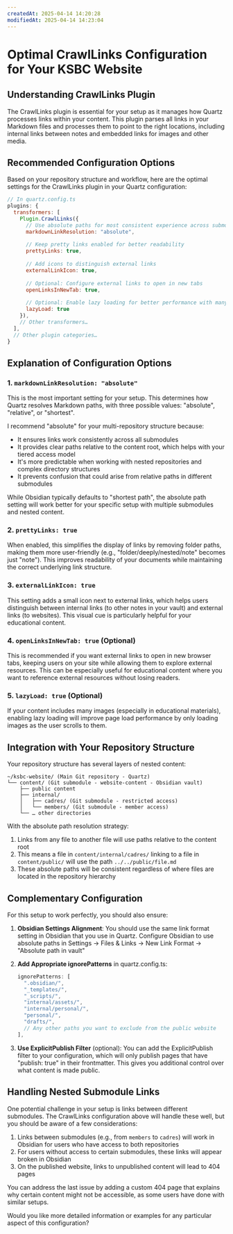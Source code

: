 ```yaml
---
createdAt: 2025-04-14 14:20:28
modifiedAt: 2025-04-14 14:23:04
---
```

# Optimal CrawlLinks Configuration for Your KSBC Website

## Understanding CrawlLinks Plugin

The CrawlLinks plugin is essential for your setup as it manages how Quartz processes links within your content. This plugin parses all links in your Markdown files and processes them to point to the right locations, including internal links between notes and embedded links for images and other media.

## Recommended Configuration Options

Based on your repository structure and workflow, here are the optimal settings for the CrawlLinks plugin in your Quartz configuration:

```javascript
// In quartz.config.ts
plugins: {
  transformers: [
    Plugin.CrawlLinks({
      // Use absolute paths for most consistent experience across submodules
      markdownLinkResolution: "absolute",
      
      // Keep pretty links enabled for better readability
      prettyLinks: true,
      
      // Add icons to distinguish external links
      externalLinkIcon: true,
      
      // Optional: Configure external links to open in new tabs
      openLinksInNewTab: true,
      
      // Optional: Enable lazy loading for better performance with many images
      lazyLoad: true
    }),
    // Other transformers…
  ],
  // Other plugin categories…
}
```

## Explanation of Configuration Options

### 1. `markdownLinkResolution: "absolute"`

This is the most important setting for your setup. This determines how Quartz resolves Markdown paths, with three possible values: "absolute", "relative", or "shortest".

I recommend "absolute" for your multi-repository structure because:

- It ensures links work consistently across all submodules
- It provides clear paths relative to the content root, which helps with your tiered access model
- It's more predictable when working with nested repositories and complex directory structures
- It prevents confusion that could arise from relative paths in different submodules

While Obsidian typically defaults to "shortest path", the absolute path setting will work better for your specific setup with multiple submodules and nested content.

### 2. `prettyLinks: true`

When enabled, this simplifies the display of links by removing folder paths, making them more user-friendly (e.g., "folder/deeply/nested/note" becomes just "note"). This improves readability of your documents while maintaining the correct underlying link structure.

### 3. `externalLinkIcon: true`

This setting adds a small icon next to external links, which helps users distinguish between internal links (to other notes in your vault) and external links (to websites). This visual cue is particularly helpful for your educational content.

### 4. `openLinksInNewTab: true` (Optional)

This is recommended if you want external links to open in new browser tabs, keeping users on your site while allowing them to explore external resources. This can be especially useful for educational content where you want to reference external resources without losing readers.

### 5. `lazyLoad: true` (Optional)

If your content includes many images (especially in educational materials), enabling lazy loading will improve page load performance by only loading images as the user scrolls to them.

## Integration with Your Repository Structure

Your repository structure has several layers of nested content:

```
~/ksbc-website/ (Main Git repository - Quartz)
└── content/ (Git submodule - website-content - Obsidian vault)
    ├── public content
    ├── internal/
    │   ├── cadres/ (Git submodule - restricted access)
    │   └── members/ (Git submodule - member access)
    └── … other directories
```

With the absolute path resolution strategy:

1. Links from any file to another file will use paths relative to the content root
2. This means a file in `content/internal/cadres/` linking to a file in `content/public/` will use the path `../../public/file.md`
3. These absolute paths will be consistent regardless of where files are located in the repository hierarchy

## Complementary Configuration

For this setup to work perfectly, you should also ensure:

1. **Obsidian Settings Alignment**: You should use the same link format setting in Obsidian that you use in Quartz. Configure Obsidian to use absolute paths in Settings → Files & Links → New Link Format → "Absolute path in vault"
    
2. **Add Appropriate ignorePatterns** in quartz.config.ts:
    
    ```javascript
    ignorePatterns: [
      ".obsidian/",
      "_templates/",
      "_scripts/",
      "internal/assets/",
      "internal/personal/",
      "personal/",
      "drafts/",
      // Any other paths you want to exclude from the public website
    ],
    ```
    
3. **Use ExplicitPublish Filter** (optional): You can add the ExplicitPublish filter to your configuration, which will only publish pages that have "publish: true" in their frontmatter. This gives you additional control over what content is made public.
    

## Handling Nested Submodule Links

One potential challenge in your setup is links between different submodules. The CrawlLinks configuration above will handle these well, but you should be aware of a few considerations:

1. Links between submodules (e.g., from `members` to `cadres`) will work in Obsidian for users who have access to both repositories
2. For users without access to certain submodules, these links will appear broken in Obsidian
3. On the published website, links to unpublished content will lead to 404 pages

You can address the last issue by adding a custom 404 page that explains why certain content might not be accessible, as some users have done with similar setups.

Would you like more detailed information or examples for any particular aspect of this configuration?